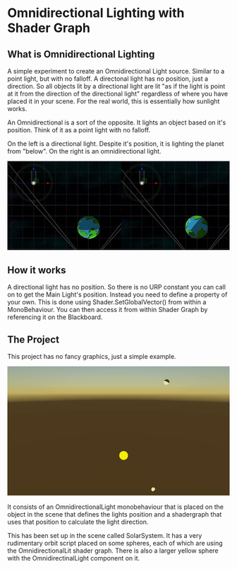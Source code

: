 # Omnidirectional Lighting with Shader Graph


## What is Omnidirectional Lighting

A simple experiment to create an Omnidirectional Light source. Similar to a point light, but with no falloff. 
A directonal light has no position, just a direction. So all objects lit by a directional light are lit "as if the light is point at it from 
the direction of the directional light" regardless of where you have placed it in your scene. For the real world, this is essentially how sunlight works.

An Omnidirectional is a sort of the opposite. It lights an object based on it's position. Think of it as a point light with no falloff. 

On the left is a directional light. Despite it's position, it is lighting the planet from "below".
On the right is an omnidirectional light. 

![illustrative example](GitImages/IllustrativeExample.jpg)

## How it works

A directional light has no position. So there is no URP constant you can call on to get the Main Light's position. Instead you need to define a property of your own. This is done using Shader.SetGlobalVector() from within a MonoBehaviour. You can then access it from within Shader Graph by referencing it on the Blackboard.

## The Project

This project has no fancy graphics, just a simple example.

![Scene View](GitImages/Orbiting.gif)

It consists of an OmnidirectionalLight monobehaviour that is placed on the object in the scene that defines the lights position and a shadergraph that
uses that position to calculate the light direction.

This has been set up in the scene called SolarSystem. It has a very rudimentary orbit script placed on some spheres, each of which are using the OmnidirectionalLit shader graph.
There is also a larger yellow sphere with the OmnidirectinalLight component on it. 
